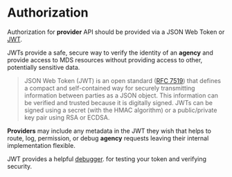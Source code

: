 # Authorization

Authorization for **provider** API should be provided via a JSON Web Token or [JWT](https://jwt.io/introduction/).

JWTs provide a safe, secure way to verify the identity of an **agency** and provide access to MDS resources without providing access to other, potentially sensitive data.

> JSON Web Token (JWT) is an open standard ([RFC 7519](https://tools.ietf.org/html/rfc7519)) that defines a compact and self-contained way for securely transmitting information between parties as a JSON object. This information can be verified and trusted because it is digitally signed. JWTs can be signed using a secret (with the HMAC algorithm) or a public/private key pair using RSA or ECDSA.

**Providers** may include any metadata in the JWT they wish that helps to route, log, permission, or debug **agency** requests leaving their internal implementation flexible.

JWT provides a helpful [debugger](https://jwt.io/#debugger). for testing your token and verifying security.

